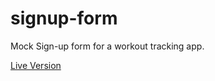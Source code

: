 # signup-form

Mock Sign-up form for a workout tracking app.

[Live Version](https://milosost.github.io/signup-form/)
